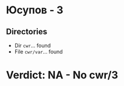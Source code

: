 # Юсупов - 3
## Directories
- Dir `cwr`... found
- File `cwr/var`... found
# Verdict: **NA** - No cwr/3
